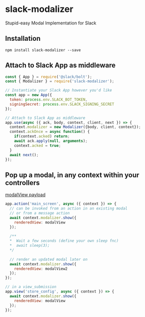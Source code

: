 # slack-modalizer
Stupid-easy Modal Implementation for Slack

## Installation
`npm install slack-modalizer --save`

## Attach to Slack App as middleware 
```javascript
const { App } = require('@slack/bolt');
const { Modalizer } = require('slack-modalizer');

// Instantiate your Slack App however you'd like
const app = new App({
  token: process.env.SLACK_BOT_TOKEN,
  signingSecret: process.env.SLACK_SIGNING_SECRET
});

// Attach to Slack App as middleware 
app.use(async ({ ack, body, context, client, next }) => {
  context.modalizer = new Modalizer({body, client, context});
  context.ackOnce = async function() {
    if(context.acked) return;
    await ack.apply(null, arguments); 
    context.acked = true;
  }
  await next();
});
```

## Pop up a modal, in any context within your controllers
[modalView payload](https://app.slack.com/block-kit-builder/TUGQTUCUT#%7B%22title%22:%7B%22type%22:%22plain_text%22,%22text%22:%22Modalizer%22,%22emoji%22:true%7D,%22submit%22:%7B%22type%22:%22plain_text%22,%22text%22:%22Submit%22,%22emoji%22:true%7D,%22type%22:%22modal%22,%22callback_id%22:%22slack_modalizer_rules%22,%22close%22:%7B%22type%22:%22plain_text%22,%22text%22:%22Cancel%22,%22emoji%22:true%7D,%22blocks%22:%5B%7B%22type%22:%22section%22,%22text%22:%7B%22type%22:%22mrkdwn%22,%22text%22:%22Woohoo!%20#MakeModalsEasyAgain%20%F0%9F%8E%89%20%F0%9F%A5%B3%22%7D%7D%5D%7D)
```javascript
app.action('main_screen', async ({ context }) => {
  // can be invoked from an action in an existing modal
  // or from a message action 
  await context.modalizer.show({
    renderedView: modalView
  });
  
  /**
  *  Wait a few seconds (define your own sleep fnc)
  *  await sleep(3);
  */
  
  // render an updated modal later on
  await context.modalizer.show({
    renderedView: modalView2
  });
});

// in a view_submission
app.view('store_config', async ({ context }) => {
  await context.modalizer.show({
    renderedView: modalView
  });
});
```
